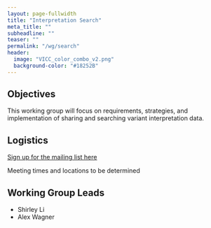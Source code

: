 ```yaml
---
layout: page-fullwidth
title: "Interpretation Search"
meta_title: ""
subheadline: ""
teaser: ""
permalink: "/wg/search"
header:
  image: "VICC_color_combo_v2.png"
  background-color: "#18252B"
---
```



## Objectives
This working group will focus on requirements, strategies, and implementation of sharing and searching variant interpretation data.

## Logistics

[Sign up for the mailing list here](https://groups.google.com/forum/#!forum/vicc-search-wg)

Meeting times and locations to be determined

## Working Group Leads

* Shirley Li
* Alex Wagner